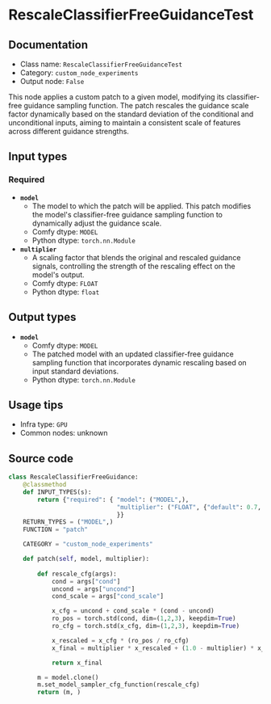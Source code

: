 # RescaleClassifierFreeGuidanceTest
## Documentation
- Class name: `RescaleClassifierFreeGuidanceTest`
- Category: `custom_node_experiments`
- Output node: `False`

This node applies a custom patch to a given model, modifying its classifier-free guidance sampling function. The patch rescales the guidance scale factor dynamically based on the standard deviation of the conditional and unconditional inputs, aiming to maintain a consistent scale of features across different guidance strengths.
## Input types
### Required
- **`model`**
    - The model to which the patch will be applied. This patch modifies the model's classifier-free guidance sampling function to dynamically adjust the guidance scale.
    - Comfy dtype: `MODEL`
    - Python dtype: `torch.nn.Module`
- **`multiplier`**
    - A scaling factor that blends the original and rescaled guidance signals, controlling the strength of the rescaling effect on the model's output.
    - Comfy dtype: `FLOAT`
    - Python dtype: `float`
## Output types
- **`model`**
    - Comfy dtype: `MODEL`
    - The patched model with an updated classifier-free guidance sampling function that incorporates dynamic rescaling based on input standard deviations.
    - Python dtype: `torch.nn.Module`
## Usage tips
- Infra type: `GPU`
- Common nodes: unknown


## Source code
```python
class RescaleClassifierFreeGuidance:
    @classmethod
    def INPUT_TYPES(s):
        return {"required": { "model": ("MODEL",),
                              "multiplier": ("FLOAT", {"default": 0.7, "min": 0.0, "max": 1.0, "step": 0.01}),
                              }}
    RETURN_TYPES = ("MODEL",)
    FUNCTION = "patch"

    CATEGORY = "custom_node_experiments"

    def patch(self, model, multiplier):
        
        def rescale_cfg(args):
            cond = args["cond"]
            uncond = args["uncond"]
            cond_scale = args["cond_scale"]

            x_cfg = uncond + cond_scale * (cond - uncond)
            ro_pos = torch.std(cond, dim=(1,2,3), keepdim=True)
            ro_cfg = torch.std(x_cfg, dim=(1,2,3), keepdim=True)

            x_rescaled = x_cfg * (ro_pos / ro_cfg)
            x_final = multiplier * x_rescaled + (1.0 - multiplier) * x_cfg

            return x_final

        m = model.clone()
        m.set_model_sampler_cfg_function(rescale_cfg)
        return (m, )

```
